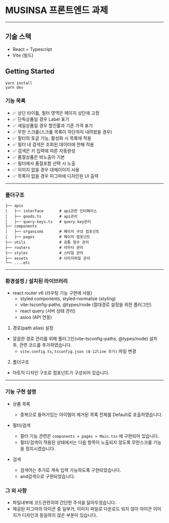 # MUSINSA 프론트엔드 과제

---

## 기술 스택

- React + Typescript
- Vite (빌드)

## Getting Started

```
yarn install
yarn dev
```

### 기능 목록

- ✅ 상단 타이틀, 필터 영역은 페이지 상단에 고정
- ✅ 단독상품일 경우 Label 표기
- ✅ 세일상품일 경우 할인률과 기존 가격 표기
- ✅ 무한 스크롤(스크롤 목록이 하단까지 내려왔을 경우)
- ✅ 필터의 토글 기능, 활성화 시 목록에 적용
- ✅ 필터 내 검색은 조회된 데이터에 한해 적용
- ✅ 검색은 키 입력에 따른 자동완성
- ✅ 품절상품은 비노출이 기본
- ✅ 필터에서 품절포함 선택 시 노출
- ✅ 이미지 없을 경우 대체이미지 사용
- ✅ 목록이 없을 경우 피그마에 디자인된 UI 출력

---

### 폴더구조

```
├── apis
│   ├── interface       # api관련 인터페이스
│   ├── goods.ts        # api관리
│   ├── query-keys.ts   # query key관리
├── components
│   ├── organisms       # 페이지 구성 컴포넌트
│   ├── pages           # 페이지 컴포넌트
├── utils               # 공통 함수 관리
├── routers             # 라우터 관리
├── styles              # 스타일 관리
├── assets              # 이미지파일 관리
└── ....etc
```

---

### 환경설정 / 설치된 라이브러리

- react router v6 (라우팅 기능 구현에 사용)
  - styled components, styled-normalize (styling)
  - vite-tsconfig-paths, @types/node (절대경로 설정을 위한 플러그인)
  - react query (서버 상태 관리)
  - axios (API 연동)

1. 경로(path alias) 설정

- 깔끔한 경로 관리를 위해 플러그인(vite-tsconfig-paths, @types/node) 설치 후, 관련 코드를 추가하였습니다.
  - `vite.config.ts`, `tsconfig.json (8-12line 추가)` 파일 변경

2. 폴더구조

- 아토믹 디자인 구조로 컴포넌트가 구성되어 있습니다.

---

### 기능 구현 설명

- 상품 목록

  - 중복으로 들어가있는 아이템이 제거된 목록 전체를 Default로 호출하였습니다.

- 필터/검색

  - 필터 기능 관련은 `components > pages > Main.tsx` 에 구현되어 있습니다.
  - 필터/검색이 적용된 상태에서는 다음 항목이 노출되지 않도록 무한스크롤 기능을 정지시켰습니다.

- 검색
  - 검색어는 추가로 계속 입력 가능하도록 구현되었습니다.
  - and검색으로 구현되었습니다.

### 그 외 사항

- 파일내부에 코드관련히여 간단한 주석을 달아두었습니다.
- 제공된 피그마의 아이콘 중 일부가, 이미지 파일로 다운로드 되지 않아 아이콘 이미지가 디자인과 동일하지 않은 부분이 있습니다.
